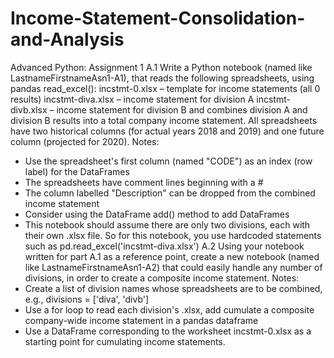 # Income-Statement-Consolidation-and-Analysis
Advanced Python: Assignment 1
A.1 Write a Python notebook (named like LastnameFirstnameAsn1-A1), that reads the following
spreadsheets, using pandas read_excel():
incstmt-0.xlsx – template for income statements (all 0 results)
incstmt-diva.xlsx – income statement for division A
incstmt-divb.xlsx – income statement for division B
and combines division A and division B results into a total company income statement. All
spreadsheets have two historical columns (for actual years 2018 and 2019) and one future column
(projected for 2020).
Notes:
- Use the spreadsheet's first column (named "CODE") as an index (row label) for the DataFrames
- The spreadsheets have comment lines beginning with a #
- The column labelled "Description" can be dropped from the combined income statement
- Consider using the DataFrame add() method to add DataFrames
- This notebook should assume there are only two divisions, each with their own .xlsx file. So for this
notebook, you use hardcoded statements such as pd.read_excel('incstmt-diva.xlsx')
A.2 Using your notebook written for part A.1 as a reference point, create a new notebook (named like
LastnameFirstnameAsn1-A2) that could easily handle any number of divisions, in order to create a
composite income statement.
Notes:
- Create a list of division names whose spreadsheets are to be combined, e.g.,
divisions = ['diva', 'divb']
- Use a for loop to read each division's .xlsx, add cumulate a composite company-wide income
statement in a pandas dataframe
- Use a DataFrame corresponding to the worksheet incstmt-0.xlsx as a starting point for cumulating
income statements.
